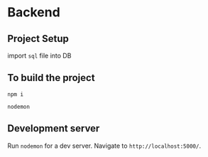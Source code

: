 # Backend

## Project Setup

import `sql` file into DB

## To build the project

`npm i`

`nodemon`

## Development server

Run `nodemon` for a dev server. Navigate to `http://localhost:5000/`.
